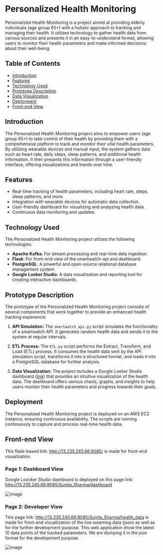 # Personalized Health Monitoring

Personalized Health Monitoring is a project aimed at providing elderly individuals (age group 65+) with a holistic approach to tracking and managing their health. It utilizes technology to gather health data from various sources and presents it in an easy-to-understand format, allowing users to monitor their health parameters and make informed decisions about their well-being.

## Table of Contents
- [Introduction](#introduction)
- [Features](#features)
- [Technology Used](#technology-used)
- [Prototype Description](#prototype-description)
- [Data Visualization](#data-visualization)
- [Deployment](#deployment)
- [Front-end View](#front-end-view)


## Introduction

The Personalized Health Monitoring project aims to empower users (age group 65+) to take control of their health by providing them with a comprehensive platform to track and monitor their vital health parameters. By utilizing wearable devices and manual input, the system gathers data such as heart rate, daily steps, sleep patterns, and additional health information. It then presents this information through a user-friendly interface, offering visualizations and trends over time.

## Features

- Real-time tracking of health parameters, including heart rate, steps, sleep patterns, and more.
- Integration with wearable devices for automatic data collection.
- User-friendly dashboard for visualizing and analyzing health data.
- Continuous data monitoring and updates.

## Technology Used

The Personalized Health Monitoring project utilizes the following technologies:

- **Apache Kafka**: For stream processing and real-time data ingestion.
- **Flask**: For front-end view of the smartwatch-api and dashboard.
- **PostgreSQL**: A powerful and open-source relational database management system.
- **Google Looker Studio**: A data visualization and reporting tool for creating interactive dashboards.

## Prototype Description

The prototype of the Personalized Health Monitoring project consists of several components that work together to provide an enhanced health tracking experience:

1. **API Simulation:** The `smartwatch_api.py` script simulates the functionality of a smartwatch API. It generates random health data and sends it to the system at regular intervals.

2. **ETL Process:** The `ETL.py` script performs the Extract, Transform, and Load (ETL) process. It consumes the health data sent by the API simulation script, transforms it into a structured format, and loads it into a PostgreSQL database for further analysis.

3. **Data Visualization:** The project includes a Google Looker Studio dashboard ([link](https://lookerstudio.google.com/reporting/b3895062-ea5d-4b8f-9f58-cb7c2232bef0)) that provides an intuitive visualization of the health data. The dashboard offers various charts, graphs, and insights to help users monitor their health parameters and progress towards their goals.


## Deployment

The Personalized Health Monitoring project is deployed on an AWS EC2 instance, ensuring continuous availability. The scripts are running continuously to capture and process real-time health data.


## Front-end View
This flask-based link: http://13.235.245.66:8085/ is made for front-end visualization.

### Page 1: Dashboard View
Google Loocker Studio dashboard is deployed on this page link: http://13.235.245.66:8085/Sunita_Sharma/dashboard

![image](https://github.com/arnavandraskar/fitness-tracker/assets/80948956/d236af21-3088-4721-91f4-b279543ed7eb)

 
### Page 2: Developer View
This page link: http://13.235.245.66:8085/Sunita_Sharma/health_data is made for front-end visuallization of the live sreaming data (json) as well as for the further development purpose. This web application show the latest 10 data points of the tracked parameters. We are dumping it in the json format for the development purpose.

![image](https://user-images.githubusercontent.com/80948956/236730945-33cdfa68-1b2d-4171-ab18-4704a8d7bfb8.png)




